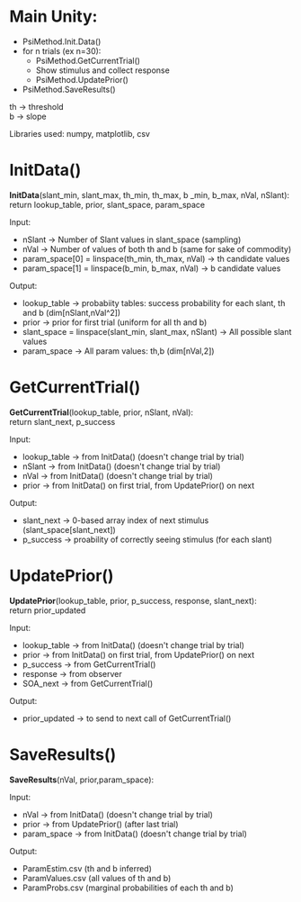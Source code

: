 # Main Unity:
- PsiMethod.Init.Data()
- for n trials (ex n=30):
  - PsiMethod.GetCurrentTrial()
  - Show stimulus and collect response
  - PsiMethod.UpdatePrior()
- PsiMethod.SaveResults()

th &rarr; threshold \
b &rarr; slope

Libraries used: numpy, matplotlib, csv

# InitData()
  **InitData**(slant_min, slant_max, th_min, th_max, b _min, b_max, nVal, nSlant):\
  return lookup_table, prior, slant_space, param_space

  Input:
  - nSlant &rarr; Number of Slant values in slant_space (sampling)
  - nVal &rarr; Number of values of both th and b (same for sake of commodity)
  - param_space[0] = linspace(th_min, th_max, nVal) &rarr; th candidate values
  - param_space[1] = linspace(b_min, b_max, nVal) &rarr; b candidate values

  Output:
  - lookup_table &rarr; probabiity tables: success probability for each slant, th and b (dim[nSlant,nVal^2])
  - prior &rarr; prior for first trial (uniform for all th and b)
  - slant_space = linspace(slant_min, slant_max, nSlant) &rarr; All possible slant values
  - param_space -> All param values: th,b (dim[nVal,2])

# GetCurrentTrial()
  **GetCurrentTrial**(lookup_table, prior, nSlant, nVal):\
  return slant_next, p_success

  Input:
  - lookup_table &rarr; from InitData() (doesn't change trial by trial)
  - nSlant &rarr; from InitData() (doesn't change trial by trial)
  - nVal &rarr; from InitData() (doesn't change trial by trial)
  - prior &rarr; from InitData() on first trial, from UpdatePrior() on next

  Output:
  - slant_next &rarr; 0-based array index of next stimulus (slant_space[slant_next])
  - p_success &rarr; proability of correctly seeing stimulus (for each slant)

# UpdatePrior()
  **UpdatePrior**(lookup_table, prior, p_success, response, slant_next):\
  return prior_updated

  Input:
  - lookup_table &rarr; from InitData() (doesn't change trial by trial)
  - prior &rarr; from InitData() on first trial, from UpdatePrior() on next
  - p_success &rarr; from GetCurrentTrial()
  - response &rarr; from observer
  - SOA_next &rarr; from GetCurrentTrial()

  Output:
  - prior_updated &rarr; to send to next call of GetCurrentTrial()

# SaveResults()
  **SaveResults**(nVal, prior,param_space):

  Input:
  - nVal &rarr; from InitData() (doesn't change trial by trial)
  - prior &rarr; from UpdatePrior() (after last trial)
  - param_space &rarr; from InitData() (doesn't change trial by trial)

  Output:
  - ParamEstim.csv (th and b inferred)
  - ParamValues.csv (all values of th and b)
  - ParamProbs.csv (marginal probabilities of each th and b)
